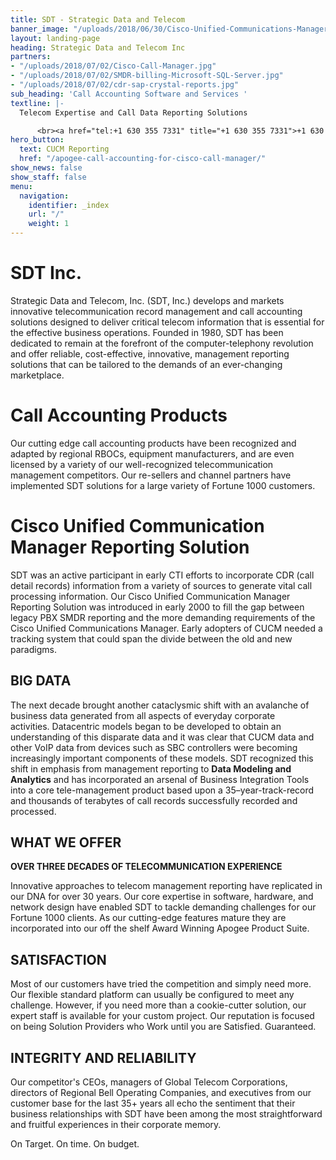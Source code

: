 ```yaml
---
title: SDT - Strategic Data and Telecom
banner_image: "/uploads/2018/06/30/Cisco-Unified-Communications-Manager-data-record-reporting-1.jpg"
layout: landing-page
heading: Strategic Data and Telecom Inc
partners:
- "/uploads/2018/07/02/Cisco-Call-Manager.jpg"
- "/uploads/2018/07/02/SMDR-billing-Microsoft-SQL-Server.jpg"
- "/uploads/2018/07/02/cdr-sap-crystal-reports.jpg"
sub_heading: 'Call Accounting Software and Services '
textline: |-
  Telecom Expertise and Call Data Reporting Solutions

      <br><a href="tel:+1 630 355 7331" title="+1 630 355 7331">+1 630 355 7331</a></br>
hero_button:
  text: CUCM Reporting
  href: "/apogee-call-accounting-for-cisco-call-manager/"
show_news: false
show_staff: false
menu:
  navigation:
    identifier: _index
    url: "/"
    weight: 1
---
```

# SDT Inc.

Strategic Data and Telecom, Inc. (SDT, Inc.) develops and markets innovative telecommunication record management and call accounting solutions designed to deliver critical telecom information that is essential for the effective business operations. Founded in 1980, SDT has been dedicated to remain at the forefront of the computer-telephony revolution and offer reliable, cost-effective, innovative, management reporting solutions that can be tailored to the demands of an ever-changing marketplace. 

# Call Accounting Products

Our cutting edge call accounting products have been recognized and adapted by regional RBOCs, equipment manufacturers, and are even licensed by a variety of our well-recognized telecommunication management competitors.  Our re-sellers and channel partners have implemented SDT solutions for a large variety of Fortune 1000 customers.

# Cisco Unified Communication Manager Reporting Solution

SDT was an active participant in early CTI efforts to incorporate CDR (call detail records) information from a variety of sources to generate vital call processing information. Our Cisco Unified Communication Manager Reporting Solution  was introduced in early 2000 to fill the gap between legacy PBX SMDR reporting and the more demanding requirements of the Cisco Unified Communications Manager. Early adopters of CUCM needed a tracking system that could span the divide between the old and new paradigms.

## **BIG DATA**

The next decade brought another cataclysmic shift with an avalanche of business data generated from all aspects of everyday corporate activities. Datacentric models began to be developed to obtain an understanding of this disparate data and it was clear that CUCM data and other VoIP data from devices such as SBC controllers were becoming increasingly important components of these models. SDT recognized this shift in emphasis from management reporting to **Data Modeling and Analytics** and has incorporated an arsenal of Business Integration Tools into a core tele-management product based upon a 35–year-track-record and thousands of terabytes of call records successfully recorded and processed.

## WHAT WE OFFER

**OVER THREE DECADES OF TELECOMMUNICATION  EXPERIENCE**

Innovative approaches to telecom management reporting have replicated in our DNA for over 30 years. Our core expertise in software, hardware, and network design have enabled SDT to tackle demanding challenges for our Fortune 1000 clients. As our cutting-edge features mature they are incorporated into our off the shelf Award Winning Apogee Product Suite.

## SATISFACTION

Most of our customers have tried the competition and simply need more. Our flexible standard platform can usually be configured to meet any challenge. However, if you need more than a cookie-cutter solution, our expert staff is available for your custom project.  Our reputation is focused on being Solution Providers who Work until you are Satisfied.  Guaranteed.

## INTEGRITY AND RELIABILITY

Our competitor's CEOs, managers of Global Telecom Corporations, directors of Regional Bell Operating Companies, and executives from our customer base for the last 35+ years all echo the sentiment that their business relationships with SDT have been among the most straightforward and fruitful experiences in their corporate memory.

On Target. On time. On budget.